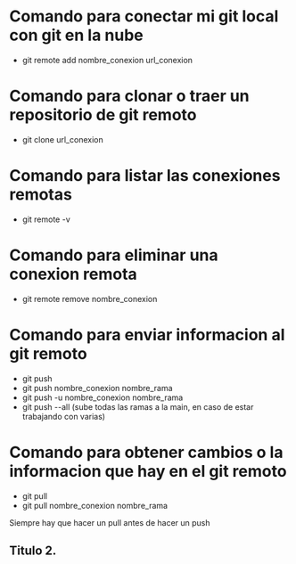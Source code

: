 # Comando para conectar mi git local con git en la nube

- git remote add nombre_conexion url_conexion

# Comando para clonar o traer un repositorio de git remoto

- git clone url_conexion

# Comando para listar las conexiones remotas

- git remote -v

# Comando para eliminar una conexion remota

- git remote remove nombre_conexion

# Comando para enviar informacion al git remoto

- git push
- git push nombre_conexion nombre_rama
- git push -u nombre_conexion nombre_rama
- git push --all (sube todas las ramas a la main, en caso de estar trabajando con varias)

# Comando para obtener cambios o la informacion que hay en el git remoto

- git pull
- git pull nombre_conexion nombre_rama

Siempre hay que hacer un pull antes de hacer un push

## Titulo 2.

